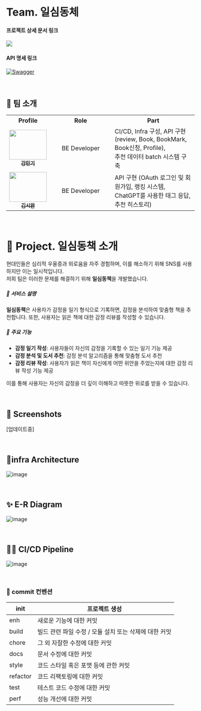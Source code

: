 # Team. 일심동체
#### 프로젝트 상세 문서 링크
<a href="https://silk-vanilla-48e.notion.site/27cb718191314bc7a9b09a6de0d7554a?pvs=25"><img src="https://img.shields.io/badge/Project Notion-000000?style=flat&logo=Notion&logoColor=ffffff"/></a>
#### API 명세 링크
<a href="https://omeb.shop:8080/swagger-ui/index.html">![Swagger](https://img.shields.io/badge/-Swagger-%23Clojure?style=for-the-badge&logo=swagger&logoColor=white)</a>

<br>

## 👬 팀 소개
<div align="center">
  <table>
    <tr>
      <th>Profile</th>
      <th width="150">Role</th>
      <th>Part</th>
    </tr>
    <tr>
      <td align="center">
        <a href="https://github.com/kang20">
          <img src="https://avatars.githubusercontent.com/u/75325326?v=4" width="100" height="80" alt=""/>
          <br/>
          <sub><b>강민기</b></sub>
        </a>
      </td>
      <td align="center">BE Developer</td>
      <td>
        CI/CD, Infra 구성, API 구현 (review, Book, BookMark, Book신청, Profile),<br> 추천 데이터 batch 시스템 구축
      </td>
    </tr>
    <tr>
      <td align="center">
        <a href="https://github.com/siwan9">
          <img src="https://avatars.githubusercontent.com/u/128140195?v=4" width="100" height="80" alt=""/>
          <br/>
          <sub><b>김시완</b></sub>
        </a>
      </td>
      <td align="center" width="150">BE Developer</td>
      <td>
        API 구현 (OAuth 로그인 및 회원가입, 랭킹 시스템, ChatGPT를 사용한 태그 응답, 추천 히스토리)
      </td>
    </tr>
  </table>
</div>
<br>


# 📝 Project. 일심동책 소개

현대인들은 심리적 우울증과 외로움을 자주 경험하며, 이를 해소하기 위해 SNS를 사용하지만 이는 일시적입니다.  
저희 팀은 이러한 문제를 해결하기 위해 **일심동책**을 개발했습니다.

##### 🌟 서비스 설명
**일심동책**은 사용자가 감정을 일기 형식으로 기록하면, 감정을 분석하여 맞춤형 책을 추천합니다. 또한, 사용자는 읽은 책에 대한 감정 리뷰를 작성할 수 있습니다.

##### 🌟 주요 기능
- **감정 일기 작성**: 사용자들이 자신의 감정을 기록할 수 있는 일기 기능 제공
- **감정 분석 및 도서 추천**: 감정 분석 알고리즘을 통해 맞춤형 도서 추천
- **감정 리뷰 작성**: 사용자가 읽은 책이 자신에게 어떤 위안을 주었는지에 대한 감정 리뷰 작성 기능 제공

이를 통해 사용자는 자신의 감정을 더 깊이 이해하고 따뜻한 위로를 받을 수 있습니다.

<br>

## 🎨 Screenshots
[업데이트중]

<br>

## 📐infra Architecture
![image](https://github.com/user-attachments/assets/b1024a53-4dd5-49ae-9d19-53a12bdda2cf)

<br>

## ✨ E-R Diagram
![image](https://github.com/user-attachments/assets/083a07c7-38b3-4a3b-8a70-167cc33dabe9)

<br>

## 🧑‍💻 CI/CD Pipeline
![image](https://github.com/user-attachments/assets/69246e73-63b8-4860-909e-5c4d5b1e31e1)

<br>

### 💬 commit 컨벤션
| init | 프로젝트 생성 |
| --- | --- |
| enh | 새로운 기능에 대한 커밋 |
| build | 빌드 관련 파일 수정 / 모듈 설치 또는 삭제에 대한 커밋 |
| chore | 그 외 자잘한 수정에 대한 커밋 |
| docs | 문서 수정에 대한 커밋 |
| style | 코드 스타일 혹은 포맷 등에 관한 커밋 |
| refactor | 코드 리팩토링에 대한 커밋 |
| test | 테스트 코드 수정에 대한 커밋 |
| perf | 성능 개선에 대한 커밋 |
